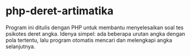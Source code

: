 # php-deret-artimatika
Program ini ditulis dengan PHP untuk membantu menyelesaikan soal tes psikotes deret angka. Idenya simpel: ada beberapa urutan angka dengan pola tertentu, lalu program otomatis mencari dan melengkapi angka selanjutnya.
<?php
$a = [4, 6, 9, 13, 18];
$selisih = 2;
for ($i = count($a); $i < 7; $i++) {
    $selisih++;
    $a[] = end($a) + $selisih;
}
$b = [2, 2, 3, 3, 4];
while (count($b) < 7) {
    $b[] = ceil(count($b)/2) + 1;
}
$c = [1, 9, 2, 10, 3];
$n1 = 4; 
$n2 = 11; 
while (count($c) < 7) {
    if (count($c) % 2 == 1) {
        $c[] = $n2++;
    } else {
        $c[] = $n1++;
    }
}
echo "a. " . implode(", ", $a) . PHP_EOL;
echo "b. " . implode(", ", $b) . PHP_EOL;
echo "c. " . implode(", ", $c) . PHP_EOL;
?>
